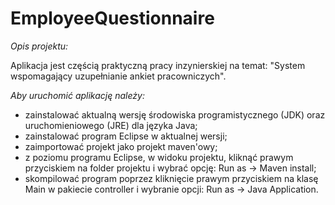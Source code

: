 # EmployeeQuestionnaire

*Opis projektu:*

Aplikacja jest częścią praktyczną pracy inzynierskiej na temat: "System wspomagający uzupełnianie ankiet pracowniczych".

*Aby uruchomić aplikację należy:*

* zainstalować aktualną wersję środowiska programistycznego (JDK) oraz uruchomieniowego (JRE) dla języka Java;
* zainstalować program Eclipse w aktualnej wersji;
* zaimportować projekt jako projekt maven'owy;
* z poziomu programu Eclipse, w widoku projektu, kliknąć prawym przyciskiem na folder projektu i wybrać opcję: Run as -> Maven install;
* skompilować program poprzez kliknięcie prawym przyciskiem na klasę Main w pakiecie controller i wybranie opcji: Run as -> Java Application.
